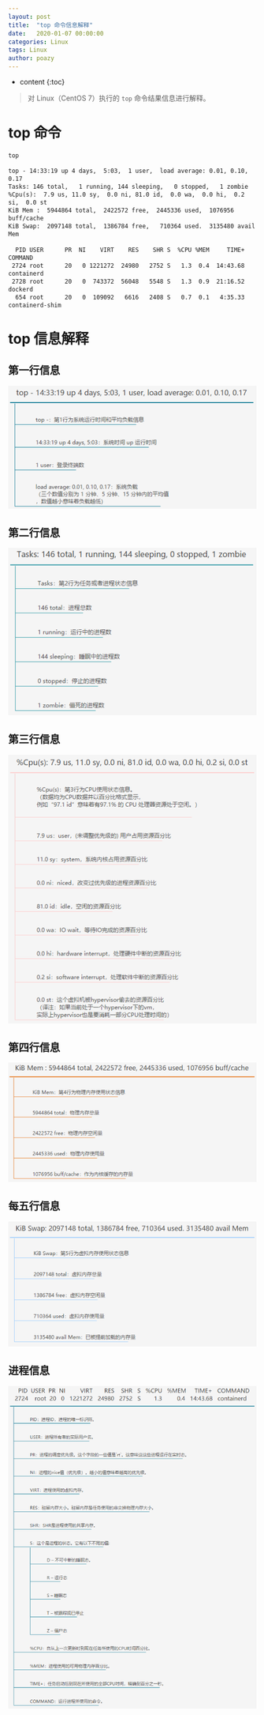 ```yaml
---
layout: post
title:  "top 命令信息解释"
date:   2020-01-07 00:00:00
categories: Linux
tags: Linux
author: poazy
---
```


* content
{:toc}

> 对 Linux（CentOS 7）执行的 `top` 命令结果信息进行解释。




# top 命令
```bash
top
```
```
top - 14:33:19 up 4 days,  5:03,  1 user,  load average: 0.01, 0.10, 0.17
Tasks: 146 total,   1 running, 144 sleeping,   0 stopped,   1 zombie
%Cpu(s):  7.9 us, 11.0 sy,  0.0 ni, 81.0 id,  0.0 wa,  0.0 hi,  0.2 si,  0.0 st
KiB Mem :  5944864 total,  2422572 free,  2445336 used,  1076956 buff/cache
KiB Swap:  2097148 total,  1386784 free,   710364 used.  3135480 avail Mem

  PID USER      PR  NI    VIRT    RES    SHR S  %CPU %MEM     TIME+ COMMAND
 2724 root      20   0 1221272  24980   2752 S   1.3  0.4  14:43.68 containerd
 2728 root      20   0  743372  56048   5548 S   1.3  0.9  21:16.52 dockerd
  654 root      20   0  109092   6616   2408 S   0.7  0.1   4:35.33 containerd-shim
```

# top 信息解释
## 第一行信息

![](../images/20200107-top/top-1.png)

## 第二行信息

![](../images/20200107-top/top-2.png)

## 第三行信息

![](../images/20200107-top/top-3.png)

## 第四行信息

![](../images/20200107-top/top-4.png)

## 每五行信息

![](../images/20200107-top/top-5.png)

## 进程信息

![](../images/20200107-top/top-6.png)


